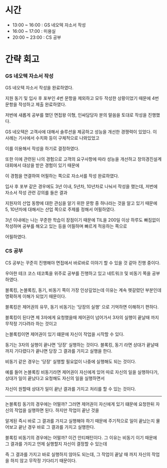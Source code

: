# 시간

- 13:00 ~ 16:00 : GS 네오텍 자소서 작성
- 16:00 ~ 17:00 : 미용실
- 20:00 ~ 23:00 : CS 공부
 

# 간략 회고

### GS 네오텍 자소서 작성

GS 네오텍 자소서 작성을 완료하였다.

지원 동기 및 입사 후 포부인 4번 문항을 제외하고 모두 작성한 상황이었기 때문에 4번 문항을 작성하고 제출 완료하였다.

저번에 새롭게 공부를 했던 면접왕 이형, 인싸담당자 분의 말씀을 토대로 작성을 진행했다.

GS 네오텍은 고객사에 대해서 솔루션을 제공하고 성능을 개선한 경쟁력이 있었다. 이 사례는 기사에서 수치화 등이 구체적으로 나와있었고

이를 이용해서 작성을 하기로 결정하였다.

또한 이에 관련된 나의 경험으로 고객의 요구사항에 따라 성능을 개선하고 창의경진설계대회에서 대상을 받은 경험이 있기 때문에

이 경험을 연결하여 어필하는 쪽으로 자소서를 작성 완료하였다.

입사 후 포부 같은 경우에도 3년 이내, 5년차, 10년차로 나눠서 작성을 했는데, 저번에 자소서 작성 관련 강의를 들은 결과

지원자의 산업 동향에 대한 관심을 알기 위한 문항 중 하나라는 것을 알고 있기 때문에 5, 10년차에 대해서는 산업 쪽으로 주제를 정해서 어필하였다.

3년 이내에는 나는 꾸준한 학습이 장점이기 때문에 TIL을 200일 이상 하루도 빠짐없이 작성하며 공부를 해오고 있는 등을 어필하며 빠르게 적응하는 쪽으로

어필하였다.

### CS 공부

CS 공부는 꾸준히 진행해야 면접에서 바로바로 이야기 할 수 있을 것 같아 진행 중이다.

우아한 테크 코스 테코톡을 위주로 공부를 진행하고 있고 네트워크 및 비동기 쪽을 공부하였다.

블록킹, 논블록킹, 동기, 비동기 쪽이 가장 인상깊었는데 이유는 계속 헷갈렸던 부분인데 명확하게 이해가 되었기 때문이다.

블록킹은 제어권의 유무, 동기 비동기는 '당장의 실행' 으로 기억하면 이해하기 편하다.

블록킹이 된다면 제 3자에게 요청했을때 제어권이 넘어가서 3자의 실행이 끝날때 까지 무작정 기다려라 하는 것이고

는블록킹이면 제어권이 있기 떄문에 자신이 작업을 시작할 수 있다.

동기는 3자의 실행이 끝나면 '당장' 실행하는 것이다. 블록킹, 동기 라면 상대가 끝날때 까지 기다렸다가 끝나면 당장 그 결과를 가지고 실행을 한다.

비동기 같은 경우는 '당장' 실행할 필요없이 나중에 실행해도 되는 것이다.

예를 들어 논블록킹 비동기라면 제어권이 자신에게 있어 따로 자신의 일을 실행하다가, 상대가 일이 끝났다고 요청해도 자신의 일을 실행하면서

자신이 원할때 상대가 일이 끝난 결과를 가지고 처리를 할 수 있는 것이다.

---

논블록킹 동기의 경우에는 어떨까? 그러면 제어권이 자신에게 있기 떄문에 요청한뒤 자신의 작업을 실행하면 된다. 하지만 작업이 끝난 것을

알게된 즉시 바로 그 결과를 가지고 실행해야 하기 때문에 주기적으로 일이 끝났는지 물어보고 끝난 경우 바로 그 결과를 가지고 실행한다.

블록킹 비동기의 경우에는 어떨까? 이건 안티패턴이다. 그 이유는 비동기 이기 때문에 그 결과를 가지고 언제 실행할지 자신이 결정할 수 있는데

즉 그 결과를 가지고 바로 실행하지 않아도 되는데, 그 작업이 끝날 때 까지 자신의 작업을 하지 않고 무작정 기다리기 때문이다.